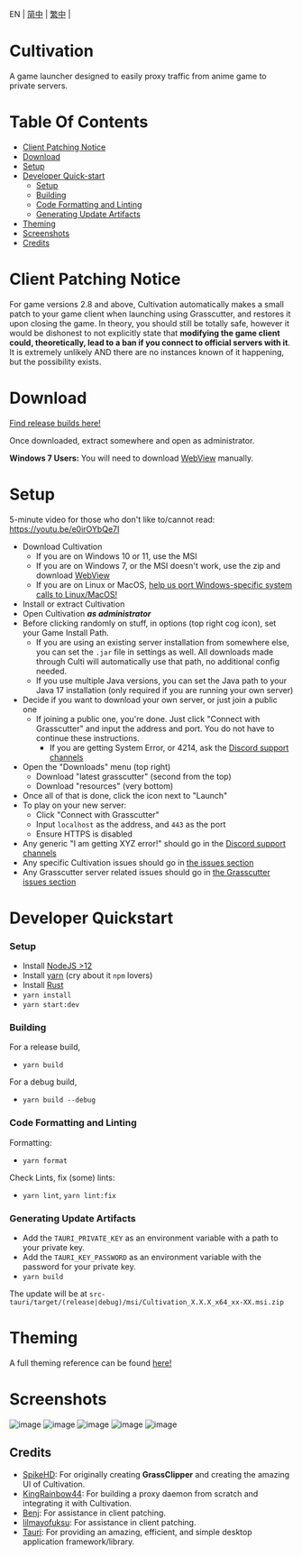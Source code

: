 EN | [简中](README_zh-CN.md) | [繁中](README_zh-TW.md) |

# Cultivation

A game launcher designed to easily proxy traffic from anime game to private servers.

# Table Of Contents

- [Client Patching Notice](#client-patching-notice)
- [Download](#download)
- [Setup](#setup)
- [Developer Quick-start](#developer-quickstart)
  - [Setup](#setup)
  - [Building](#building)
  - [Code Formatting and Linting](#code-formatting-and-linting)
  - [Generating Update Artifacts](#generating-update-artifacts)
- [Theming](#theming)
- [Screenshots](#screenshots)
- [Credits](#credits)

# Client Patching Notice

For game versions 2.8 and above, Cultivation automatically makes a small patch to your game client when launching using Grasscutter, and restores it upon closing the game. In theory, you should still be totally safe, however it would be dishonest to not explicitly state that **modifying the game client could, theoretically, lead to a ban if you connect to official servers with it**. It is extremely unlikely AND there are no instances known of it happening, but the possibility exists.

# Download

[Find release builds here!](https://github.com/Grasscutters/Cultivation/releases)

Once downloaded, extract somewhere and open as administrator.

**Windows 7 Users:** You will need to download [WebView](https://developer.microsoft.com/en-us/microsoft-edge/webview2/#download-section) manually.

# Setup

5-minute video for those who don't like to/cannot read: https://youtu.be/e0irOYbQe7I

* Download Cultivation
  * If you are on Windows 10 or 11, use the MSI
  * If you are on Windows 7, or the MSI doesn't work, use the zip and download [WebView](https://developer.microsoft.com/en-us/microsoft-edge/webview2/)
  * If you are on Linux or MacOS, [help us port Windows-specific system calls to Linux/MacOS!](https://github.com/Grasscutters/Cultivation/issues/7)
* Install or extract Cultivation
* Open Cultivation ***as administrator***
* Before clicking randomly on stuff, in options (top right cog icon), set your Game Install Path.
  * If you are using an existing server installation from somewhere else, you can set the `.jar` file in settings as well. All downloads made through Culti will automatically use that path, no additional config needed.
  * If you use multiple Java versions, you can set the Java path to your Java 17 installation (only required if you are running your own server)
* Decide if you want to download your own server, or just join a public one
  * If joining a public one, you're done. Just click "Connect with Grasscutter" and input the address and port. You do not have to continue these instructions.
    * If you are getting System Error, or 4214,  ask the [Discord support channels](https://discord.gg/grasscutter)
* Open the "Downloads" menu (top right)
  * Download "latest grasscutter" (second from the top)
  * Download "resources" (very bottom)
* Once all of that is done, click the icon next to "Launch"
* To play on your new server:
  * Click "Connect with Grasscutter"
  * Input `localhost` as the address, and `443` as the port
  * Ensure HTTPS is disabled
* Any generic "I am getting XYZ error!" should go in the [Discord support channels](https://discord.gg/grasscutter)
* Any specific Cultivation issues should go in [the issues section](/issues)
* Any Grasscutter server related issues should go in [the Grasscutter issues section](https://github.com/Grasscutters/Grasscutter)

# Developer Quickstart

### Setup

- Install [NodeJS >12](https://nodejs.org/en/)
- Install [yarn](https://classic.yarnpkg.com/lang/en/docs/install) (cry about it `npm` lovers)
- Install [Rust](https://www.rust-lang.org/tools/install)
- `yarn install`
- `yarn start:dev`

### Building

For a release build,

- `yarn build`

For a debug build,

- `yarn build --debug`

### Code Formatting and Linting

Formatting:

- `yarn format`

Check Lints, fix (some) lints:

- `yarn lint`, `yarn lint:fix`

### Generating Update Artifacts

- Add the `TAURI_PRIVATE_KEY` as an environment variable with a path to your private key.
- Add the `TAURI_KEY_PASSWORD` as an environment variable with the password for your private key.
- `yarn build`

The update will be at `src-tauri/target/(release|debug)/msi/Cultivation_X.X.X_x64_xx-XX.msi.zip`

# Theming

A full theming reference can be found [here!](/THEMES.md)

# Screenshots

![image](https://user-images.githubusercontent.com/25207995/173211603-e5e85df7-7fd3-430b-9246-749ebbc1e483.png)
![image](https://user-images.githubusercontent.com/25207995/173211543-b7e88943-cfd2-418b-ac48-7f856868129b.png)
![image](https://user-images.githubusercontent.com/25207995/173211561-a1778fdc-5cfe-4687-9a00-44500d29e470.png)
![image](https://user-images.githubusercontent.com/25207995/173211573-8cedfa9a-51c9-4670-a4f7-a334a2fabec5.png)
![image](https://user-images.githubusercontent.com/25207995/173211590-6a2242b5-1e8f-4db9-a5c7-06284688b131.png)

## Credits

- [SpikeHD](https://github.com/SpikeHD): For originally creating **GrassClipper** and creating the amazing UI of Cultivation.
- [KingRainbow44](https://github.com/KingRainbow44): For building a proxy daemon from scratch and integrating it with Cultivation.
- [Benj](https://github.com/4Benj): For assistance in client patching.
- [lilmayofuksu](https://github.com/lilmayofuksu): For assistance in client patching.
- [Tauri](https://tauri.app): For providing an amazing, efficient, and simple desktop application framework/library.
